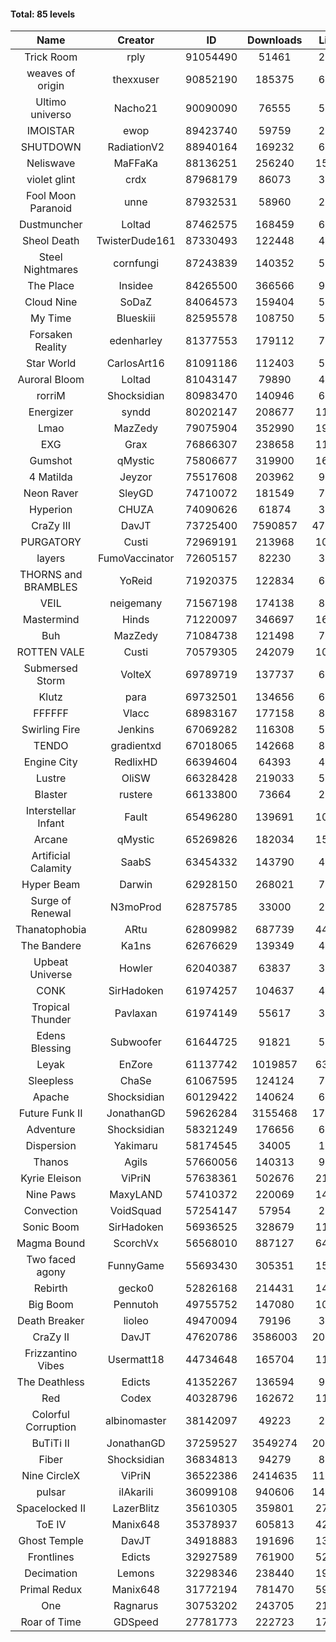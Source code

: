 #### Total: 85 levels

| Name | Creator | ID | Downloads | Likes |
|:---:|:---:|:---:|:---:|:---:|
| Trick Room | rply | 91054490 | 51461 | 2257
| weaves of origin  | thexxuser | 90852190 | 185375 | 6418
| Ultimo universo | Nacho21 | 90090090 | 76555 | 5421
| IMOISTAR | ewop | 89423740 | 59759 | 2784
| SHUTDOWN | RadiationV2 | 88940164 | 169232 | 6486
| Neliswave | MaFFaKa | 88136251 | 256240 | 15370
| violet glint | crdx | 87968179 | 86073 | 3477
| Fool Moon Paranoid | unne | 87932531 | 58960 | 2673
| Dustmuncher | Loltad | 87462575 | 168459 | 6281
| Sheol Death | TwisterDude161 | 87330493 | 122448 | 4560
| Steel Nightmares | cornfungi | 87243839 | 140352 | 5471
| The  Place | Insidee | 84265500 | 366566 | 9466
| Cloud Nine | SoDaZ | 84064573 | 159404 | 5258
| My Time | Blueskiii | 82595578 | 108750 | 5872
| Forsaken Reality | edenharley | 81377553 | 179112 | 7922
| Star World | CarlosArt16 | 81091186 | 112403 | 5819
| Auroral Bloom | Loltad | 81043147 | 79890 | 4524
| rorriM | Shocksidian | 80983470 | 140946 | 6213
| Energizer | syndd | 80202147 | 208677 | 11079
| Lmao | MazZedy | 79075904 | 352990 | 19112
| EXG | Grax | 76866307 | 238658 | 11479
| Gumshot | qMystic | 75806677 | 319900 | 16661
| 4 Matilda | Jeyzor | 75517608 | 203962 | 9439
| Neon Raver | SleyGD | 74710072 | 181549 | 7334
| Hyperion | CHUZA | 74090626 | 61874 | 3299
| CraZy III | DavJT | 73725400 | 7590857 | 475840
| PURGATORY | Custi | 72969191 | 213968 | 10460
| layers | FumoVaccinator | 72605157 | 82230 | 3887
| THORNS and BRAMBLES | YoReid | 71920375 | 122834 | 6437
| VEIL | neigemany | 71567198 | 174138 | 8028
| Mastermind | Hinds | 71220097 | 346697 | 16065
| Buh | MazZedy | 71084738 | 121498 | 7364
| ROTTEN VALE | Custi | 70579305 | 242079 | 10810
| Submersed Storm |  VolteX | 69789719 | 137737 | 6635
| Klutz | para | 69732501 | 134656 | 6447
| FFFFFF | Vlacc | 68983167 | 177158 | 8228
| Swirling Fire | Jenkins | 67069282 | 116308 | 5172
| TENDO | gradientxd | 67018065 | 142668 | 8533
| Engine City | RedlixHD | 66394604 | 64393 | 4012
| Lustre | OliSW | 66328428 | 219033 | 5845
| Blaster | rustere | 66133800 | 73664 | 2974
| Interstellar Infant | Fault | 65496280 | 139691 | 10387
| Arcane | qMystic | 65269826 | 182034 | 15225
| Artificial Calamity | SaabS | 63454332 | 143790 | 4428
| Hyper Beam | Darwin | 62928150 | 268021 | 7492
| Surge of Renewal | N3moProd | 62875785 | 33000 | 2279
| Thanatophobia | ARtu | 62809982 | 687739 | 44187
| The Bandere | Ka1ns | 62676629 | 139349 | 4671
| Upbeat Universe | Howler | 62040387 | 63837 | 3484
| CONK | SirHadoken | 61974257 | 104637 | 4332
| Tropical Thunder | Pavlaxan | 61974149 | 55617 | 3371
| Edens Blessing | Subwoofer | 61644725 | 91821 | 5215
| Leyak | EnZore | 61137742 | 1019857 | 63855
| Sleepless | ChaSe | 61067595 | 124124 | 7075
| Apache | Shocksidian | 60129422 | 140624 | 6363
| Future Funk II | JonathanGD | 59626284 | 3155468 | 176083
| Adventure | Shocksidian | 58321249 | 176656 | 6039
| Dispersion | Yakimaru | 58174545 | 34005 | 1818
| Thanos | Agils | 57660056 | 140313 | 9316
| Kyrie Eleison | ViPriN | 57638361 | 502676 | 21781
| Nine Paws | MaxyLAND | 57410372 | 220069 | 14668
| Convection | VoidSquad | 57254147 | 57954 | 2747
| Sonic Boom | SirHadoken | 56936525 | 328679 | 11188
| Magma Bound | ScorchVx | 56568010 | 887127 | 64193
| Two faced agony | FunnyGame | 55693430 | 305351 | 15180
| Rebirth | gecko0 | 52826168 | 214431 | 14411
| Big Boom | Pennutoh | 49755752 | 147080 | 10381
| Death Breaker | lioleo | 49470094 | 79196 | 3826
| CraZy II | DavJT | 47620786 | 3586003 | 204757
| Frizzantino Vibes | Usermatt18 | 44734648 | 165704 | 11744
| The Deathless | Edicts | 41352267 | 136594 | 9613
| Red | Codex | 40328796 | 162672 | 11084
| Colorful Corruption | albinomaster | 38142097 | 49223 | 2009
| BuTiTi II | JonathanGD | 37259527 | 3549274 | 206468
| Fiber | Shocksidian | 36834813 | 94279 | 8080
| Nine CircleX | ViPriN | 36522386 | 2414635 | 115939
| pulsar | iIAkariIi | 36099108 | 940606 | 144094
| Spacelocked II | LazerBlitz | 35610305 | 359801 | 27854
| ToE IV  | Manix648 | 35378937 | 605813 | 42571
| Ghost Temple | DavJT | 34918883 | 191696 | 13948
| Frontlines | Edicts | 32927589 | 761900 | 52096
| Decimation | Lemons | 32298346 | 238440 | 19191
| Primal Redux | Manix648 | 31772194 | 781470 | 59016
| One | Ragnarus | 30753202 | 243705 | 21874
| Roar of Time | GDSpeed | 27781773 | 222723 | 17884
